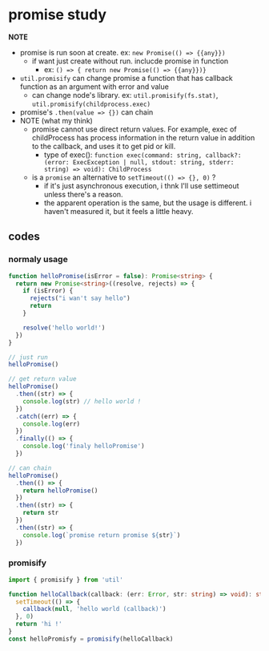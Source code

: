 # promise study

**NOTE**

- promise is run soon at create. ex: `new Promise(() => {{any}})`
  - if want just create without run. inclucde promise in function
    - ex: `() => { return new Promise(() => {{any}})}`
- `util.promisify` can change promise a function that has callback function as an argument with error and value
  - can change node's library. ex: `util.promisify(fs.stat)`, `util.promisify(childprocess.exec)`
- promise's `.then(value => {})` can chain
- NOTE (what my think)
  - promise cannot use direct return values. For example, exec of childProcess has process information in the return value in addition to the callback, and uses it to get pid or kill.
    - type of exec(): `function exec(command: string, callback?: (error: ExecException | null, stdout: string, stderr: string) => void): ChildProcess`
  - is a `promise` an alternative to `setTimeout(() => {}, 0)` ?
    - if it's just asynchronous execution, i thnk I'll use settimeout unless there's a reason.
    - the apparent operation is the same, but the usage is different. i haven't measured it, but it feels a little heavy.

## codes

### normaly usage

```ts
function helloPromise(isError = false): Promise<string> {
  return new Promise<string>((resolve, rejects) => {
    if (isError) {
      rejects("i wan't say hello")
      return
    }

    resolve('hello world!')
  })
}

// just run
helloPromise()

// get return value
helloPromise()
  .then((str) => {
    console.log(str) // hello world !
  })
  .catch((err) => {
    console.log(err)
  })
  .finally(() => {
    console.log('finaly helloPromise')
  })

// can chain
helloPromise()
  .then(() => {
    return helloPromise()
  })
  .then((str) => {
    return str
  })
  .then((str) => {
    console.log(`promise return promise ${str}`)
  })
```

### promisify

```ts
import { promisify } from 'util'

function helloCallback(callback: (err: Error, str: string) => void): string {
  setTimeout(() => {
    callback(null, 'hello world (callback)')
  }, 0)
  return 'hi !'
}
const helloPromisfy = promisify(helloCallback)
```
